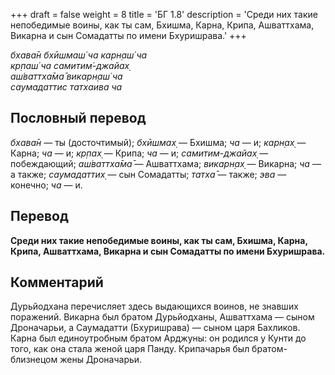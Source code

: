 +++
draft = false
weight = 8
title = 'БГ 1.8'
description = 'Среди них такие непобедимые воины, как ты сам, Бхишма, Карна, Крипа, Ашваттхама, Викарна и сын Сомадатты по имени Бхуришрава.'
+++

_бхава̄н бхӣшмаш́ ча карн̣аш́ ча  
кр̣паш́ ча самитим̇-джайах̣  
аш́ваттха̄ма̄ викарн̣аш́ ча  
саумадаттис татхаива ча_

## Пословный перевод

_бхава̄н_ — ты (досточтимый); _бхӣшмах̣_ — Бхишма; _ча_ — и; _карн̣ах̣_ — Карна; _ча_ — и; _кр̣пах̣_ — Крипа; _ча_ — и; _самитим_\-_джайах̣_ — побеждающий; _аш́ваттха̄ма̄_ — Ашваттхама; _викарн̣ах̣_ — Викарна; _ча_ — а также; _саумадаттих̣_ — сын Сомадатты; _татха̄_ — также; _эва_ — конечно; _ча_ — и.

## Перевод

**Среди них такие непобедимые воины, как ты сам, Бхишма, Карна, Крипа, Ашваттхама, Викарна и сын Сомадатты по имени Бхуришрава.**

## Комментарий

Дурьйодхана перечисляет здесь выдающихся воинов, не знавших поражений. Викарна был братом Дурьйодханы, Ашваттхама — сыном Дроначарьи, а Саумадатти (Бхуришрава) — сыном царя Бахликов. Карна был единоутробным братом Арджуны: он родился у Кунти до того, как она стала женой царя Панду. Крипачарья был братом-близнецом жены Дроначарьи.
